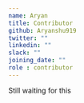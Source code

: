 ```yaml
---
name: Aryan 
title: Contributor
github: Aryanshu919
twitter: ""
linkedin: ""
slack: ""
joining_date: ""
role : contributor
---
```


Still waiting for this
